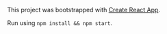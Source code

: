 This project was bootstrapped with [Create React App](https://github.com/facebookincubator/create-react-app).

Run using `npm install && npm start`.
